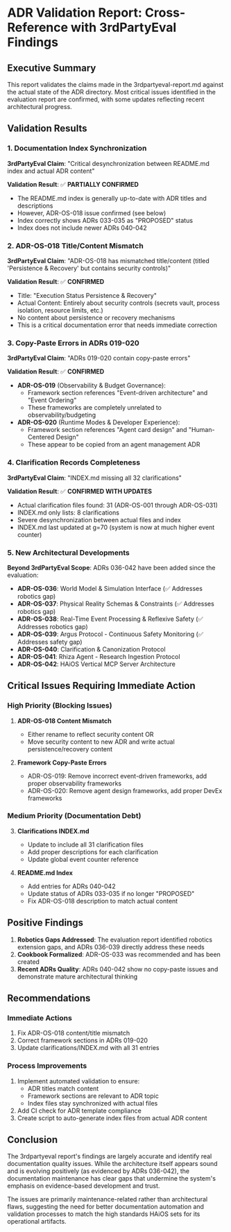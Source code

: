 # ADR Validation Report: Cross-Reference with 3rdPartyEval Findings

## Executive Summary

This report validates the claims made in the 3rdpartyeval-report.md against the actual state of the ADR directory. Most critical issues identified in the evaluation report are confirmed, with some updates reflecting recent architectural progress.

## Validation Results

### 1. Documentation Index Synchronization

**3rdPartyEval Claim**: "Critical desynchronization between README.md index and actual ADR content"

**Validation Result**: ✅ **PARTIALLY CONFIRMED**
- The README.md index is generally up-to-date with ADR titles and descriptions
- However, ADR-OS-018 issue confirmed (see below)
- Index correctly shows ADRs 033-035 as "PROPOSED" status
- Index does not include newer ADRs 040-042

### 2. ADR-OS-018 Title/Content Mismatch

**3rdPartyEval Claim**: "ADR-OS-018 has mismatched title/content (titled 'Persistence & Recovery' but contains security controls)"

**Validation Result**: ✅ **CONFIRMED**
- Title: "Execution Status Persistence & Recovery"
- Actual Content: Entirely about security controls (secrets vault, process isolation, resource limits, etc.)
- No content about persistence or recovery mechanisms
- This is a critical documentation error that needs immediate correction

### 3. Copy-Paste Errors in ADRs 019-020

**3rdPartyEval Claim**: "ADRs 019-020 contain copy-paste errors"

**Validation Result**: ✅ **CONFIRMED**
- **ADR-OS-019** (Observability & Budget Governance):
  - Framework section references "Event-driven architecture" and "Event Ordering"
  - These frameworks are completely unrelated to observability/budgeting
- **ADR-OS-020** (Runtime Modes & Developer Experience):
  - Framework section references "Agent card design" and "Human-Centered Design"
  - These appear to be copied from an agent management ADR

### 4. Clarification Records Completeness

**3rdPartyEval Claim**: "INDEX.md missing all 32 clarifications"

**Validation Result**: ✅ **CONFIRMED WITH UPDATES**
- Actual clarification files found: 31 (ADR-OS-001 through ADR-OS-031)
- INDEX.md only lists: 8 clarifications
- Severe desynchronization between actual files and index
- INDEX.md last updated at g=70 (system is now at much higher event counter)

### 5. New Architectural Developments

**Beyond 3rdPartyEval Scope**: ADRs 036-042 have been added since the evaluation:

- **ADR-OS-036**: World Model & Simulation Interface (✅ Addresses robotics gap)
- **ADR-OS-037**: Physical Reality Schemas & Constraints (✅ Addresses robotics gap)
- **ADR-OS-038**: Real-Time Event Processing & Reflexive Safety (✅ Addresses robotics gap)
- **ADR-OS-039**: Argus Protocol - Continuous Safety Monitoring (✅ Addresses safety gap)
- **ADR-OS-040**: Clarification & Canonization Protocol
- **ADR-OS-041**: Rhiza Agent - Research Ingestion Protocol
- **ADR-OS-042**: HAiOS Vertical MCP Server Architecture

## Critical Issues Requiring Immediate Action

### High Priority (Blocking Issues)
1. **ADR-OS-018 Content Mismatch**
   - Either rename to reflect security content OR
   - Move security content to new ADR and write actual persistence/recovery content
   
2. **Framework Copy-Paste Errors**
   - ADR-OS-019: Remove incorrect event-driven frameworks, add proper observability frameworks
   - ADR-OS-020: Remove agent design frameworks, add proper DevEx frameworks

### Medium Priority (Documentation Debt)
3. **Clarifications INDEX.md**
   - Update to include all 31 clarification files
   - Add proper descriptions for each clarification
   - Update global event counter reference

4. **README.md Index**
   - Add entries for ADRs 040-042
   - Update status of ADRs 033-035 if no longer "PROPOSED"
   - Fix ADR-OS-018 description to match actual content

## Positive Findings

1. **Robotics Gaps Addressed**: The evaluation report identified robotics extension gaps, and ADRs 036-039 directly address these needs
2. **Cookbook Formalized**: ADR-OS-033 was recommended and has been created
3. **Recent ADRs Quality**: ADRs 040-042 show no copy-paste issues and demonstrate mature architectural thinking

## Recommendations

### Immediate Actions
1. Fix ADR-OS-018 content/title mismatch
2. Correct framework sections in ADRs 019-020
3. Update clarifications/INDEX.md with all 31 entries

### Process Improvements
1. Implement automated validation to ensure:
   - ADR titles match content
   - Framework sections are relevant to ADR topic
   - Index files stay synchronized with actual files
2. Add CI check for ADR template compliance
3. Create script to auto-generate index files from actual ADR content

## Conclusion

The 3rdpartyeval report's findings are largely accurate and identify real documentation quality issues. While the architecture itself appears sound and is evolving positively (as evidenced by ADRs 036-042), the documentation maintenance has clear gaps that undermine the system's emphasis on evidence-based development and trust.

The issues are primarily maintenance-related rather than architectural flaws, suggesting the need for better documentation automation and validation processes to match the high standards HAiOS sets for its operational artifacts.